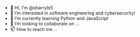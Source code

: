 - 👋 Hi, I’m @sharryls5
- 👀 I’m interested in software engineering and cybersecurity!
- 🌱 I’m currently learning Python and JavaScript
- 💞️ I’m looking to collaborate on ...
- 📫 How to reach me ...

<!---
sharryls5/sharryls5 is a ✨ special ✨ repository because its `README.md` (this file) appears on your GitHub profile.
You can click the Preview link to take a look at your changes.
--->
